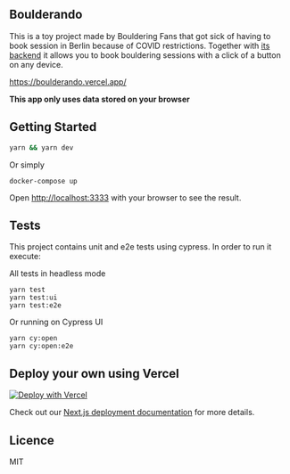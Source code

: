## Boulderando 

This is a toy project made by Bouldering Fans that got sick of having to book session in Berlin because of COVID restrictions.
Together with [its backend](https://github.com/juanibiapina/bouldering-scheduler) it allows you to book bouldering sessions with a click of a button on any device.

https://boulderando.vercel.app/

**This app only uses data stored on your browser** 

## Getting Started

```bash
yarn && yarn dev
```
Or simply 
```
docker-compose up
```

Open [http://localhost:3333](http://localhost:3333) with your browser to see the result.

## Tests 

This project contains unit and e2e tests using cypress. In order to run it execute:

All tests in headless mode
```
yarn test
yarn test:ui
yarn test:e2e
```

Or running on Cypress UI

```
yarn cy:open
yarn cy:open:e2e
```

## Deploy your own using Vercel

[![Deploy with Vercel](https://vercel.com/button)](https://vercel.com/new/clone?repository-url=https%3A%2F%2Fgithub.com%2Fcristianoliveira%2Fboulderando&env=API_URL&project-name=my-boulderando)

Check out our [Next.js deployment documentation](https://nextjs.org/docs/deployment) for more details.

## Licence

MIT
